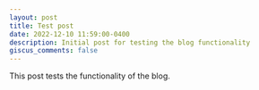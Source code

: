 ```yaml
---
layout: post
title: Test post
date: 2022-12-10 11:59:00-0400
description: Initial post for testing the blog functionality
giscus_comments: false
---
```

This post tests the functionality of the blog.
